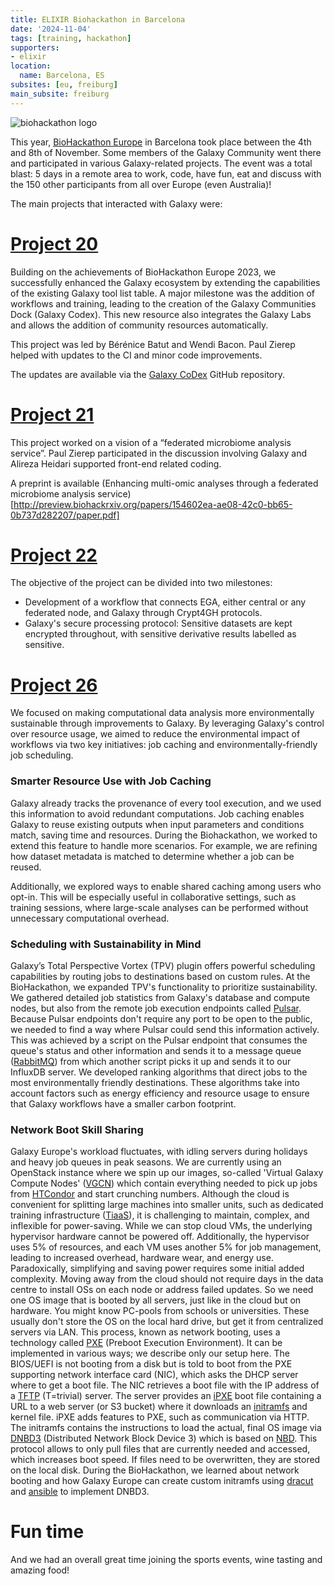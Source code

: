 ```yaml
---
title: ELIXIR Biohackathon in Barcelona
date: '2024-11-04'
tags: [training, hackathon]
supporters:
- elixir
location:
  name: Barcelona, ES
subsites: [eu, freiburg]
main_subsite: freiburg
---
```


![biohackathon logo](https://biohackathon-europe.org/img/biohackathon-logo-white.svg)


This year, [BioHackathon Europe](https://biohackathon-europe.org/index.html) in Barcelona took place between the 4th and 8th of November. Some members of the Galaxy Community went there and participated in various Galaxy-related projects. The event was a total blast: 5 days in a remote area to work, code, have fun, eat and discuss with the 150 other participants from all over Europe (even Australia)!

The main projects that interacted with Galaxy were:

# [Project 20](https://github.com/elixir-europe/biohackathon-projects-2024/blob/main/11.md)

Building on the achievements of BioHackathon Europe 2023, we successfully enhanced the Galaxy ecosystem by extending the capabilities of the existing Galaxy tool list table. A major milestone was the addition of workflows and training, leading to the creation of the Galaxy Communities Dock (Galaxy Codex).
This new resource also integrates the Galaxy Labs and allows the addition of community resources automatically.

This project was led by Bérénice Batut and Wendi Bacon. Paul Zierep helped with updates to the CI and minor code improvements.

The updates are available via the [Galaxy CoDex](https://github.com/galaxyproject/galaxy_codex) GitHub repository.

# [Project 21](https://github.com/elixir-europe/biohackathon-projects-2024/blob/main/21.md)

This project worked on a vision of a “federated microbiome analysis service”.
Paul Zierep participated in the discussion involving Galaxy and Alireza Heidari supported front-end related coding.

A preprint is available (Enhancing multi-omic analyses through a federated
microbiome analysis service)[http://preview.biohackrxiv.org/papers/154602ea-ae08-42c0-bb65-0b737d282207/paper.pdf]

# [Project 22](https://github.com/elixir-europe/biohackathon-projects-2024/blob/main/22.md)

The objective of the project can be divided into two milestones:

* Development of a workflow that connects EGA, either central or any federated node, and Galaxy through Crypt4GH protocols.
* Galaxy's secure processing protocol: Sensitive datasets are kept encrypted throughout, with sensitive derivative results labelled as sensitive.

# [Project 26](https://github.com/elixir-europe/biohackathon-projects-2024/blob/main/26.md)
We focused on making computational data analysis more environmentally sustainable through improvements to Galaxy. By leveraging Galaxy's control over resource usage, we aimed to reduce the environmental impact of workflows via two key initiatives: job caching and environmentally-friendly job scheduling.
### Smarter Resource Use with Job Caching

Galaxy already tracks the provenance of every tool execution, and we used this information to avoid redundant computations. Job caching enables Galaxy to reuse existing outputs when input parameters and conditions match, saving time and resources. During the Biohackathon, we worked to extend this feature to handle more scenarios. For example, we are refining how dataset metadata is matched to determine whether a job can be reused.

Additionally, we explored ways to enable shared caching among users who opt-in. This will be especially useful in collaborative settings, such as training sessions, where large-scale analyses can be performed without unnecessary computational overhead.
### Scheduling with Sustainability in Mind

Galaxy’s Total Perspective Vortex (TPV) plugin offers powerful scheduling capabilities by routing jobs to destinations based on custom rules. At the BioHackathon, we expanded TPV's functionality to prioritize sustainability. We gathered detailed job statistics from Galaxy's database and compute nodes, but also from the remote job execution endpoints called [Pulsar](https://github.com/galaxyproject/pulsar). Because Pulsar endpoints don't require any port to be open to the public, we needed to find a way where Pulsar could send this information actively. This was achieved by a script on the Pulsar endpoint that consumes the queue's status and other information and sends it to a message queue ([RabbitMQ](https://www.rabbitmq.com/)) from which another script picks it up and sends it to our InfluxDB server. We developed ranking algorithms that direct jobs to the most environmentally friendly destinations. These algorithms take into account factors such as energy efficiency and resource usage to ensure that Galaxy workflows have a smaller carbon footprint.
### Network Boot Skill Sharing
Galaxy Europe's workload fluctuates, with idling servers during holidays and heavy job queues in peak seasons.
We are currently using an OpenStack instance where we spin up our images, so-called 'Virtual Galaxy Compute Nodes' ([VGCN](https://github.com/usegalaxy-eu/vgcn)) which contain everything needed to pick up jobs from [HTCondor](https://htcondor.org/) and start crunching numbers.
Although the cloud is convenient for splitting large machines into smaller units, such as dedicated training infrastructure ([TiaaS](https://usegalaxy-eu.github.io/tiaas.html)), it is challenging to maintain, complex, and inflexible for power-saving. While we can stop cloud VMs, the underlying hypervisor hardware cannot be powered off.
Additionally, the hypervisor uses 5% of resources, and each VM uses another 5% for job management, leading to increased overhead, hardware wear, and energy use.
Paradoxically, simplifying and saving power requires some initial added complexity.
Moving away from the cloud should not require days in the data centre to install OSs on each node or address failed updates. So we need one OS image that is booted by all servers, just like in the cloud but on hardware.
You might know PC-pools from schools or universities. These usually don't store the OS on the local hard drive, but get it from centralized servers via LAN.
This process, known as network booting, uses a technology called [PXE](https://wiki.archlinux.org/title/Preboot_Execution_Environment) (Preboot Execution Environment). It can be implemented in various ways; we describe only our setup here. The BIOS/UEFI is not booting from a disk but is told to boot from the PXE supporting network interface card (NIC), which asks the DHCP server where to get a boot file. The NIC retrieves a boot file with the IP address of a [TFTP](https://wiki.archlinux.org/title/TFTP) (T=trivial) server. The server provides an [iPXE](https://ipxe.org/) boot file containing a URL to a web server (or S3 bucket) where it downloads an [initramfs](https://wiki.debian.org/initramfs) and kernel file. iPXE adds features to PXE, such as communication via HTTP. The initramfs contains the instructions to load the actual, final OS image via [DNBD3](https://www.bwlehrpool.de/wiki/doku.php/satellite/dnbd3) (Distributed Network Block Device 3) which is based on [NBD](https://github.com/NetworkBlockDevice/nbd/blob/master/doc/proto.md). This protocol allows to only pull files that are currently needed and accessed, which increases boot speed. If files need to be overwritten, they are stored on the local disk. During the BioHackathon, we learned about network booting and how Galaxy Europe can create custom initramfs using [dracut](https://dracut-ng.github.io/dracut-ng/) and [ansible](https://git.openslx.org/openslx-ng/ansible-dracut.git/) to implement DNBD3.


# Fun time

And we had an overall great time joining the sports events, wine tasting and amazing food!


